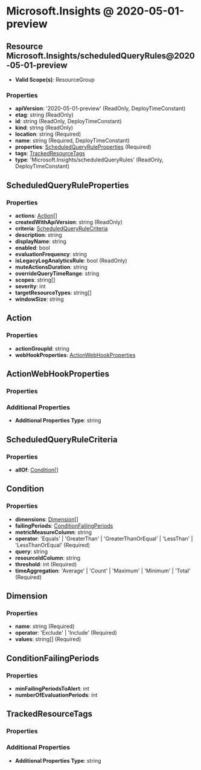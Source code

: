# Microsoft.Insights @ 2020-05-01-preview

## Resource Microsoft.Insights/scheduledQueryRules@2020-05-01-preview
* **Valid Scope(s)**: ResourceGroup
### Properties
* **apiVersion**: '2020-05-01-preview' (ReadOnly, DeployTimeConstant)
* **etag**: string (ReadOnly)
* **id**: string (ReadOnly, DeployTimeConstant)
* **kind**: string (ReadOnly)
* **location**: string (Required)
* **name**: string (Required, DeployTimeConstant)
* **properties**: [ScheduledQueryRuleProperties](#scheduledqueryruleproperties) (Required)
* **tags**: [TrackedResourceTags](#trackedresourcetags)
* **type**: 'Microsoft.Insights/scheduledQueryRules' (ReadOnly, DeployTimeConstant)

## ScheduledQueryRuleProperties
### Properties
* **actions**: [Action](#action)[]
* **createdWithApiVersion**: string (ReadOnly)
* **criteria**: [ScheduledQueryRuleCriteria](#scheduledqueryrulecriteria)
* **description**: string
* **displayName**: string
* **enabled**: bool
* **evaluationFrequency**: string
* **isLegacyLogAnalyticsRule**: bool (ReadOnly)
* **muteActionsDuration**: string
* **overrideQueryTimeRange**: string
* **scopes**: string[]
* **severity**: int
* **targetResourceTypes**: string[]
* **windowSize**: string

## Action
### Properties
* **actionGroupId**: string
* **webHookProperties**: [ActionWebHookProperties](#actionwebhookproperties)

## ActionWebHookProperties
### Properties
### Additional Properties
* **Additional Properties Type**: string

## ScheduledQueryRuleCriteria
### Properties
* **allOf**: [Condition](#condition)[]

## Condition
### Properties
* **dimensions**: [Dimension](#dimension)[]
* **failingPeriods**: [ConditionFailingPeriods](#conditionfailingperiods)
* **metricMeasureColumn**: string
* **operator**: 'Equals' | 'GreaterThan' | 'GreaterThanOrEqual' | 'LessThan' | 'LessThanOrEqual' (Required)
* **query**: string
* **resourceIdColumn**: string
* **threshold**: int (Required)
* **timeAggregation**: 'Average' | 'Count' | 'Maximum' | 'Minimum' | 'Total' (Required)

## Dimension
### Properties
* **name**: string (Required)
* **operator**: 'Exclude' | 'Include' (Required)
* **values**: string[] (Required)

## ConditionFailingPeriods
### Properties
* **minFailingPeriodsToAlert**: int
* **numberOfEvaluationPeriods**: int

## TrackedResourceTags
### Properties
### Additional Properties
* **Additional Properties Type**: string

